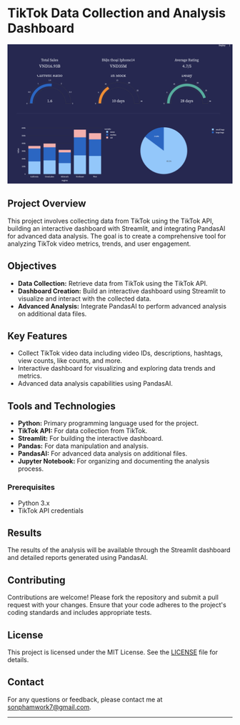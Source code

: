 
# TikTok Data Collection and Analysis Dashboard

![Dashboard Preview](images/dashboard.png)

## Project Overview

This project involves collecting data from TikTok using the TikTok API, building an interactive dashboard with Streamlit, and integrating PandasAI for advanced data analysis. The goal is to create a comprehensive tool for analyzing TikTok video metrics, trends, and user engagement.

## Objectives

- **Data Collection:** Retrieve data from TikTok using the TikTok API.
- **Dashboard Creation:** Build an interactive dashboard using Streamlit to visualize and interact with the collected data.
- **Advanced Analysis:** Integrate PandasAI to perform advanced analysis on additional data files.

## Key Features

- Collect TikTok video data including video IDs, descriptions, hashtags, view counts, like counts, and more.
- Interactive dashboard for visualizing and exploring data trends and metrics.
- Advanced data analysis capabilities using PandasAI.

## Tools and Technologies

- **Python:** Primary programming language used for the project.
- **TikTok API:** For data collection from TikTok.
- **Streamlit:** For building the interactive dashboard.
- **Pandas:** For data manipulation and analysis.
- **PandasAI:** For advanced data analysis on additional files.
- **Jupyter Notebook:** For organizing and documenting the analysis process.


### Prerequisites

- Python 3.x
- TikTok API credentials


## Results

The results of the analysis will be available through the Streamlit dashboard and detailed reports generated using PandasAI.

## Contributing

Contributions are welcome! Please fork the repository and submit a pull request with your changes. Ensure that your code adheres to the project's coding standards and includes appropriate tests.

## License

This project is licensed under the MIT License. See the [LICENSE](LICENSE) file for details.

## Contact

For any questions or feedback, please contact me at sonphamwork7@gmail.com.

---

